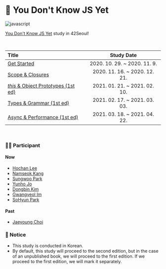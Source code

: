 # 🙅 You Don't Know JS Yet
![javascript](https://img.shields.io/badge/Javascript-YDNJSY-blue?logo=javascript)

[You Don't Know JS Yet](https://github.com/getify/You-Dont-Know-JS) study in 42Seoul!

<br>

| Title | Study Date | 
|:---|:---:|
| [Get Started](./1_Get_Started) | 2020. 10. 29. ~ 2020. 11. 9. |
| [Scope & Closures](./2_Scope_Closures) | 2020. 11. 16. ~ 2020. 12. 21. |
| [*this* & Object Prototypes (1st ed)](./3_this_Object_Prototypes) | 2021. 01. 21. ~ 2021. 02. 10. |
| [Types & Grammar (1st ed)](./4_Types_Grammars) | 2021. 02. 17. ~ 2021. 03. 03. |
| [Async & Performance (1st ed)](./5_Async_Performance) | 2021. 03. 18. ~ 2021. 04. 22. |

<br>

### 👨‍💻 Participant
#### Now
- [Hochan Lee](https://github.com/hochan222)
- [Namseok Kang](https://github.com/nkink)
- [Sungwoo Park](https://github.com/cos18)
- [Yunho Jo](https://github.com/yujo11)
- [Dongbin Kim](https://github.com/dawnbeen)
- [Gwangyeol Im](https://github.com/GwangYeol-Im)
- [SoHyun Park](https://github.com/pje1740)

#### Past
- [Jaeyoung Choi](https://github.com/ExtraMortals)

### 📢 Notice
- This study is conducted in Korean.
- By default, this study will proceed to the second edition, but in the case of an unpublished book, we will proceed to the first edition. If we proceed to the first edition, we will mark it separately.
